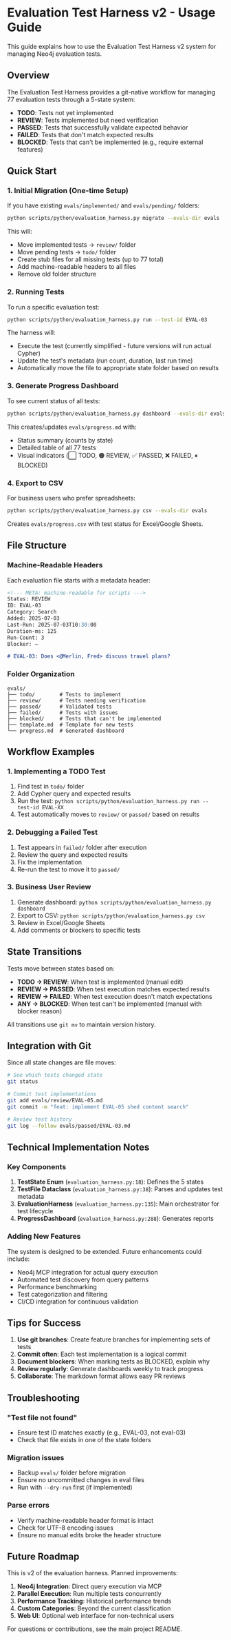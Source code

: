 # Evaluation Test Harness v2 - Usage Guide

This guide explains how to use the Evaluation Test Harness v2 system for managing Neo4j evaluation tests.

## Overview

The Evaluation Test Harness provides a git-native workflow for managing 77 evaluation tests through a 5-state system:

- **TODO**: Tests not yet implemented
- **REVIEW**: Tests implemented but need verification
- **PASSED**: Tests that successfully validate expected behavior
- **FAILED**: Tests that don't match expected results
- **BLOCKED**: Tests that can't be implemented (e.g., require external features)

## Quick Start

### 1. Initial Migration (One-time Setup)

If you have existing `evals/implemented/` and `evals/pending/` folders:

```bash
python scripts/python/evaluation_harness.py migrate --evals-dir evals
```

This will:
- Move implemented tests → `review/` folder
- Move pending tests → `todo/` folder
- Create stub files for all missing tests (up to 77 total)
- Add machine-readable headers to all files
- Remove old folder structure

### 2. Running Tests

To run a specific evaluation test:

```bash
python scripts/python/evaluation_harness.py run --test-id EVAL-03
```

The harness will:
- Execute the test (currently simplified - future versions will run actual Cypher)
- Update the test's metadata (run count, duration, last run time)
- Automatically move the file to appropriate state folder based on results

### 3. Generate Progress Dashboard

To see current status of all tests:

```bash
python scripts/python/evaluation_harness.py dashboard --evals-dir evals
```

This creates/updates `evals/progress.md` with:
- Status summary (counts by state)
- Detailed table of all 77 tests
- Visual indicators (⬜ TODO, 🟠 REVIEW, ✅ PASSED, ❌ FAILED, ⏸ BLOCKED)

### 4. Export to CSV

For business users who prefer spreadsheets:

```bash
python scripts/python/evaluation_harness.py csv --evals-dir evals
```

Creates `evals/progress.csv` with test status for Excel/Google Sheets.

## File Structure

### Machine-Readable Headers

Each evaluation file starts with a metadata header:

```markdown
<!--- META: machine-readable for scripts --->
Status: REVIEW
ID: EVAL-03
Category: Search
Added: 2025-07-03
Last-Run: 2025-07-03T10:30:00
Duration-ms: 125
Run-Count: 3
Blocker: —

# EVAL-03: Does <@Merlin, Fred> discuss travel plans?
```

### Folder Organization

```
evals/
├── todo/        # Tests to implement
├── review/      # Tests needing verification
├── passed/      # Validated tests
├── failed/      # Tests with issues
├── blocked/     # Tests that can't be implemented
├── template.md  # Template for new tests
└── progress.md  # Generated dashboard
```

## Workflow Examples

### 1. Implementing a TODO Test

1. Find test in `todo/` folder
2. Add Cypher query and expected results
3. Run the test: `python scripts/python/evaluation_harness.py run --test-id EVAL-XX`
4. Test automatically moves to `review/` or `passed/` based on results

### 2. Debugging a Failed Test

1. Test appears in `failed/` folder after execution
2. Review the query and expected results
3. Fix the implementation
4. Re-run the test to move it to `passed/`

### 3. Business User Review

1. Generate dashboard: `python scripts/python/evaluation_harness.py dashboard`
2. Export to CSV: `python scripts/python/evaluation_harness.py csv`
3. Review in Excel/Google Sheets
4. Add comments or blockers to specific tests

## State Transitions

Tests move between states based on:

- **TODO → REVIEW**: When test is implemented (manual edit)
- **REVIEW → PASSED**: When test execution matches expected results
- **REVIEW → FAILED**: When test execution doesn't match expectations
- **ANY → BLOCKED**: When test can't be implemented (manual with blocker reason)

All transitions use `git mv` to maintain version history.

## Integration with Git

Since all state changes are file moves:

```bash
# See which tests changed state
git status

# Commit test implementations
git add evals/review/EVAL-05.md
git commit -m "feat: implement EVAL-05 shed content search"

# Review test history
git log --follow evals/passed/EVAL-03.md
```

## Technical Implementation Notes

### Key Components

1. **TestState Enum** (`evaluation_harness.py:18`): Defines the 5 states
2. **TestFile Dataclass** (`evaluation_harness.py:38`): Parses and updates test metadata
3. **EvaluationHarness** (`evaluation_harness.py:135`): Main orchestrator for test lifecycle
4. **ProgressDashboard** (`evaluation_harness.py:288`): Generates reports

### Adding New Features

The system is designed to be extended. Future enhancements could include:

- Neo4j MCP integration for actual query execution
- Automated test discovery from query patterns
- Performance benchmarking
- Test categorization and filtering
- CI/CD integration for continuous validation

## Tips for Success

1. **Use git branches**: Create feature branches for implementing sets of tests
2. **Commit often**: Each test implementation is a logical commit
3. **Document blockers**: When marking tests as BLOCKED, explain why
4. **Review regularly**: Generate dashboards weekly to track progress
5. **Collaborate**: The markdown format allows easy PR reviews

## Troubleshooting

### "Test file not found"
- Ensure test ID matches exactly (e.g., EVAL-03, not eval-03)
- Check that file exists in one of the state folders

### Migration issues
- Backup `evals/` folder before migration
- Ensure no uncommitted changes in eval files
- Run with `--dry-run` first (if implemented)

### Parse errors
- Verify machine-readable header format is intact
- Check for UTF-8 encoding issues
- Ensure no manual edits broke the header structure

## Future Roadmap

This is v2 of the evaluation harness. Planned improvements:

1. **Neo4j Integration**: Direct query execution via MCP
2. **Parallel Execution**: Run multiple tests concurrently
3. **Performance Tracking**: Historical performance trends
4. **Custom Categories**: Beyond the current classification
5. **Web UI**: Optional web interface for non-technical users

For questions or contributions, see the main project README.